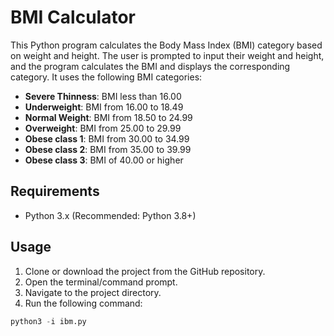 # BMI Calculator

This Python program calculates the Body Mass Index (BMI) category based on weight and height. The user is prompted to input their weight and height, and the program calculates the BMI and displays the corresponding category. It uses the following BMI categories:

- **Severe Thinness**: BMI less than 16.00
- **Underweight**: BMI from 16.00 to 18.49
- **Normal Weight**: BMI from 18.50 to 24.99
- **Overweight**: BMI from 25.00 to 29.99
- **Obese class 1**: BMI from 30.00 to 34.99
- **Obese class 2**: BMI from 35.00 to 39.99
- **Obese class 3**: BMI of 40.00 or higher

## Requirements
- Python 3.x (Recommended: Python 3.8+)

## Usage

1. Clone or download the project from the GitHub repository.
2. Open the terminal/command prompt.
3. Navigate to the project directory.
4. Run the following command:
```python
python3 -i ibm.py
```